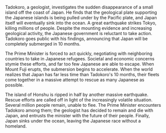<!-- The Submersion of Japan (1973) -->

Tadokoro, a geologist, investigates the sudden disappearance of a small island off the coast of Japan. He finds that the geological plate supporting the Japanese islands is being pulled under by the Pacific plate, and Japan itself will eventually sink into the ocean. A great earthquake strikes Tokyo, killing millions of people. Despite the mounting evidence and increasing geological activity, the Japanese government is reluctant to take action. Tadokoro goes public with his findings, announcing that Japan will be completely submerged in 10 months.

The Prime Minister is forced to act quickly, negotiating with neighboring countries to take in Japanese refugees. Societal and economic concerns stymie these efforts, and far too few Japanese are able to escape. When Mount Fuji erupts, the submersion begins to accelerate. When the world realizes that Japan has far less time than Tadokoro's 10 months, their fleets come together in a massive attempt to rescue as many Japanese as possible.

The island of Honshu is ripped in half by another massive earthquake. Rescue efforts are called off in light of the increasingly volatile situation. Several million people remain, unable to flee. The Prime Minister encounters Tadokoro among them; the geologist has decided to remain and die with Japan, and entrusts the minister with the future of their people. Finally, Japan sinks under the ocean, leaving the Japanese race without a homeland.